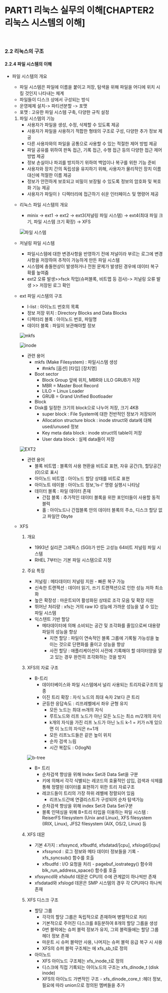 # PART1 리눅스 실무의 이해[CHAPTER2 리눅스 시스템의 이해]


<br>


### 2.2 리눅스의 구조

#### 2.2.4 파일 시스템의 이해 

- 파일 시스템의 개요 
    - 파일 시스템은 파일에 이름을 붙이고 저장, 탐색을 위해 파일을 어디에 위치 시킬 것인지 나타내는 체계
    - 파일들이 디스크 상에서 구성되는 방식
    - 운영체제 설치-> 파티션분할 -> 포맷
    - 포맷 : 고유한 파일 시스템 구축, 다양한 규칙 설정 
    1. 파일 시스템의 기능
        - 사용자가 파일을 생성, 수정, 삭제할 수 있도록 제공
        - 사용자가 파일을 사용하기 적합한 형태의 구조로 구성, 다양한 추가 정보 제공
        - 다른 사용자와의 파일을 공통으로 사용할 수 있는 적절한 제어 방법 제공
        - 파일 공유를 위하여 판독 접근, 기록 접근, 수행 접근 등의 다양한 접근 제어 방법 제공
        - 정보 손실이나 파괴를 방지하기 위하여 백업이나 복구를 위한 기능 준비
        - 사용자와 장치 간의 독립성을 유지하기 위해, 사용자가 물리적인 장치 이름 대신에 적절한 이름 제공
        - 정보가 안전하게 보호되고 비밀이 보장될 수 있도록 정보의 암호화 및 복호화 기능 제공 
        - 사용자가 파일이ㅏ 디렉터리에 접근하기 쉬운 인터페이스 및 명령어 제공

    - 리눅스 파일 시스템의 개요
        - minix -> ext1 -> ext2 -> ext3(저널링 파일 시스템) -> ext4(최대 파일 크기, 파일 시스템 크기 확장) -> XFS
        
        ![파일 시스템](https://user-images.githubusercontent.com/93310395/223048609-3a929a21-49fc-49d9-80f8-146594407604.jpg)


    - 저널링 파일 시스템
        - 파일시스템에 대한 변경사항을 반영하기 전에 저널이라 부르는 로그에 변경사항을 저장하여 추적이 가능하게 만든 파일 시스템
        - 시스템에 충돌현상이 발생하거나 전원 문제가 발생된 경우에 데이터 복구 확률 높여줌  
        - ext2 오류 발생>>fsck 작업(슈퍼블록, 비트맵 등 검사)-> 저널링 오류 발생 >> 저장된 로그 확인

    - ext 파일 시스템의 구조
        - I-list : 아이노드 번호의 목록
        - 정보 저장 위치 : Directory Blocks and Data Blocks
        - 디렉터리 블록 : 아이노드 번호, 파일명
        - 데이터 블록 : 파일이 보관해야할 정보 

        ![mkfs](https://user-images.githubusercontent.com/93310395/223048622-9a2892d8-510b-459a-ad8c-6302b0c1eedf.jpg)

        ![inode](https://user-images.githubusercontent.com/93310395/223048623-3f49ad58-81d1-48ae-bf2d-618e5a9e4e38.jpg)

        - 관련 용어 
            - mkfs (Make Filesystem) : 파일시스템 생성
                - #mkfs [옵션] [타입] [장치명]
            - Boot sector
                - Block Group 앞에 위치, MBR와 LILO GRUB가 저장 
                * MBR = Master Boot Record
                * LILO = Linux Loader
                * GRUB = Grand Unified Bootloader
            - Block
             - Disk를 일정한 크기의 block으로 나누어 저장, 크기 4KB     
                - super block : File System에 대한 전반적인 정보가 저장되어
                - Allocation structure block : inode struct와 data에 대해 used/unused 정보
                - Key meta data block : inode struct의 table이 저장
                - User data block : 실제 data들이 저장

        ![EXT2](https://user-images.githubusercontent.com/93310395/223051436-4a021465-c70f-4e45-8d7b-3908fd3a230a.JPG)

        - 관련 용어
            - 블록 비트맵 : 블록의 사용 현환을 비트로 표현, 자유 공간(1), 할당공간(0)으로 표시 
            - 아이노드 비트맵 : 아이노드 할당 상태를 비트로 표현
            - 아이노트 테이블 : 아이노드 정보,'ls-l' 명령 실행시 나타남
            - 데이터 블록 : 파일 데이터 존재
                - 간접 블록 : 추가적인 데이터 블록을 위한 포인터들이 사용할 동적 블럭
                - 홀 : 아이노드나 간접블록 안의 데이터 블록의 주소, 디스크 할당 없고 파일안 0byte
    - XFS
        1. 개요
            - 1993년 실리콘 그래픽스 (SGI)가 만든 고성능 64비트 저널링 파일 시스템
            - RHEL 7부터는 기본 파일 시스템으로 지정
        2. 주요 특징
            - 저널링 : 메타데이터 저널링 지원 - 빠른 복구 가능
            - 신속한 트랜젝션 : 데이터 읽기, 쓰기 트랜잭션으로 인한 성능 저하 최소화
            - 높은 확장성 : 마운트되어 활성화된 상태로 조각 모음 및 확장 지원
            - 뛰어난 처리량 : xfs는 거의 raw IO 성능에 가까운 성능을 낼 수 있는 파일 시스템
            - 익스텐트 기반 할당 
                - 메타데이터에 의해 소비되는 공간 및 조각화를 줄임으로써 대용량 파일의 성능을 향상
                    - 지연 할당 : 파일이 연속적인 블록 그룹에 기록될 가능성을 높이는 것으로 단편화를 줄이고 성능을 향상
                    - 사전 할당 : 애플리케이션이 사전에 기록해야 할 데이터양을 알고 있는 경우 완전히 조각화하는 것을 방지 
        3. XFS의 자료 구조
            - B-트리
                - 데이터베이스와 파일 시스템에서 널리 사용되는 트리자료구조의 일종
                - 이진 트리 확장 : 자식 노드의 최대 숙자 2보다 큰 트리
                - 균등한 응답속도 : 리프레벨에서 좌우 균형 유지
                    - 모든 노드는 최대 m개의 자식 
                    - 루트노드와 리프 노드가 아닌 모든 노드는 최소 m/2개의 자식
                    - k개의 자식을 가진 리프 노드가 아닌 노드 k-1 = 키가 n개 있으면 이 노드의 자식은 n+1개
                    - 모든 리프노드들은 같은 높이 위치
                    - 순차 검색 느림
                    - 시간 복잡도 : O(logN)
                    
           ![b-tree](https://user-images.githubusercontent.com/93310395/223784010-cfc844c7-d19d-4c28-b936-78b2532642b4.JPG)
         
            - B+ 트리
                - 순차검색 향상을 위해 Index Set과 Data Set을 구분
                - 키에 의해서 각각 식별되는 레코드의 효율적인 삽입, 검색과 삭제를 통해 정렬된 데이터를 표현하기 위한 트리 자료구조 
                - 레코드들이 트리의 가장 하위 레벨에 정렬되어 있음
                    - 리프노드간에 연결리스트가 구성되어 순차 탐색가능
                - 순차검색 향상을 위해 index Set과 Data Set구분
                - 블록 인덱싱을 위해 B+트리 타입을 이용하는 파일 시스템 : ReiserFS filesystem (Unix and Linux), XFS filesystem (IRIX, Linux), JFS2 filesystem (AIX, OS/2, Linux) 등
        4. XFS 데몬
            - 기본 4가지 : xfssyncd, xfbudfd, xfsdatad/[cpu], xfslogd/[cpu]
                - xfssyncd : 로그 정보와 메타 데이터 정보들을 기록 - xfs_syncsub() 함수를 호출
                - xfbudfd : I/O 요청을 처리 - pagebuf_iostrategy() 함수와 blk_run_address_space() 함수를 호출
            - xfssyncd와 xfsbufd 데몬은 CPU의 수에 관계없이 하나씩만 존재
            - xfsdatad와 xfslogd 데몬은 SMP 시스템의 경우 각 CPU마다 하나씩 존재
        5. XFS 디스크 구조
            - 할당 그룹
                - 각각의 할당 그룹은 독립적으로 존재하며 병렬적으로 처리
                - 기본적으로 주어진 디스크를 8등분하여 8개의 할당 그룹을 생성
                - 0번 블럭에는 슈퍼 블럭 정보가 유지, 그외 블럭들에는 할당 그룹 헤더 정보 존재 
                - 마운트 시 슈퍼 블럭만 사용, 나머지는 슈퍼 블럭 응급 복구 시 사용
                - XFS의 슈퍼 블럭 구조체는 에 xfs_sb_t로 정의
            - 아이노드 
                - XFS 아이노드 구조체는 xfs_inode_t로 정의
                - 디스크에 직접 기록되는 아이노드의 구조는 xfs_dinode_t (disk inode) 
                - XFS의 아이노드 가변적인 구조 - xfs_dinode_core_t :헤더 정보, 필요에 따라 union으로 정의된 멤버들을 추가
               





                     